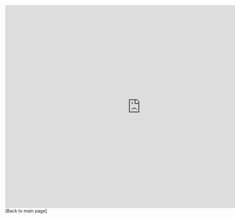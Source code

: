 <iframe src="https://data.oecd.org/chart/6SlP" width="860" height="645" style="border: 0" mozallowfullscreen="true" webkitallowfullscreen="true" allowfullscreen="true"><a href="https://data.oecd.org/chart/6SlP" target="_blank">OECD Chart: General government debt, Total, % of GDP, Annual, 2018</a></iframe>
[Back to main page]</Readme.md>
